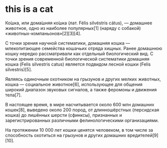# this is a cat

Ко́шка, или дома́шняя ко́шка (лат. Félis silvéstris cátus), — домашнее животное, одно из наиболее популярных[1] (наряду с собакой) «животных-компаньонов»[2][3][4].

С точки зрения научной систематики, домашняя кошка — млекопитающее семейства кошачьих отряда хищных. Ранее домашнюю кошку нередко рассматривали как отдельный биологический вид. С точки зрения современной биологической систематики домашняя кошка (Felis silvestris catus) является подвидом лесной кошки (Felis silvestris)[5].

Являясь одиночным охотником на грызунов и других мелких животных, кошка — социальное животное[6], использующее для общения широкий диапазон звуковых сигналов, а также феромоны и движения тела[7].

В настоящее время, в мире насчитывается около 600 млн домашних кошек[8], выведено около 200 пород, от длинношёрстных (персидская кошка) до лишённых шерсти (сфинксы), признанных и зарегистрированных различными фелинологическими организациями.

На протяжении 10 000 лет кошки ценятся человеком, в том числе за способность охотиться на грызунов и других домашних вредителей[9][10].

[cat]: https://as2.ftcdn.net/jpg/01/17/33/67/500_F_117336759_lgqXZ274BQnvciMFQpBZkdfigPkH7b1i.jpg "cat"
